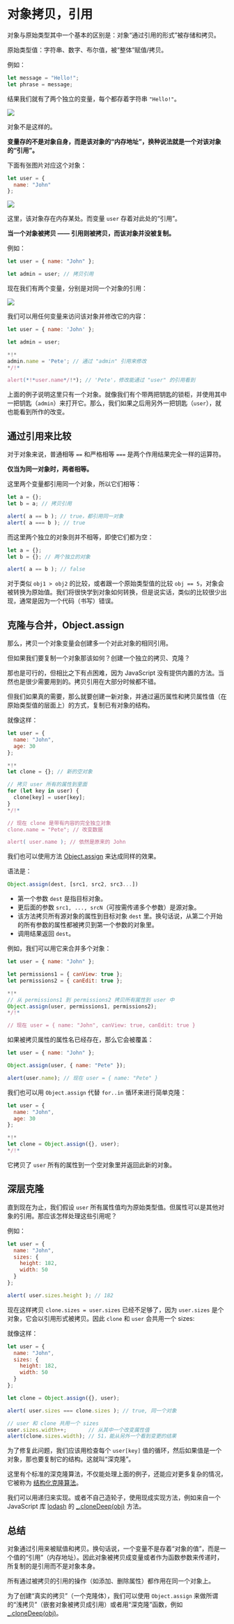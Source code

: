 # 对象拷贝，引用

对象与原始类型其中一个基本的区别是：对象“通过引用的形式”被存储和拷贝。

原始类型值：字符串、数字、布尔值，被“整体”赋值/拷贝。

例如：

```js
let message = "Hello!";
let phrase = message;
```

结果我们就有了两个独立的变量，每个都存着字符串 `"Hello!"`。

![](variable-copy-value.svg)

对象不是这样的。

**变量存的不是对象自身，而是该对象的“内存地址”，换种说法就是一个对该对象的“引用”。**

下面有张图片对应这个对象：

```js
let user = {
  name: "John"
};
```

![](variable-contains-reference.svg)

这里，该对象存在内存某处。而变量 `user` 存着对此处的“引用”。

**当一个对象被拷贝 —— 引用则被拷贝，而该对象并没被复制。**

例如：

```js no-beautify
let user = { name: "John" };

let admin = user; // 拷贝引用
```

现在我们有两个变量，分别是对同一个对象的引用：

![](variable-copy-reference.svg)

我们可以用任何变量来访问该对象并修改它的内容：

```js run
let user = { name: 'John' };

let admin = user;

*!*
admin.name = 'Pete'; // 通过 "admin" 引用来修改
*/!*

alert(*!*user.name*/!*); // 'Pete'，修改能通过 "user" 的引用看到
```

上面的例子说明这里只有一个对象。就像我们有个带两把钥匙的锁柜，并使用其中一把钥匙（`admin`）来打开它。那么，我们如果之后用另外一把钥匙（`user`），就也能看到所作的改变。

## 通过引用来比较

对于对象来说，普通相等 `==` 和严格相等 `===` 是两个作用结果完全一样的运算符。

**仅当为同一对象时，两者相等。**

这里两个变量都引用同一个对象，所以它们相等：

```js run
let a = {};
let b = a; // 拷贝引用

alert( a == b ); // true，都引用同一对象
alert( a === b ); // true
```

而这里两个独立的对象则并不相等，即使它们都为空：

```js run
let a = {};
let b = {}; // 两个独立的对象

alert( a == b ); // false
```

对于类似 `obj1 > obj2` 的比较，或者跟一个原始类型值的比较 `obj == 5`，对象会被转换为原始值。我们将很快学到对象如何转换，但是说实话，类似的比较很少出现，通常是因为一个代码（书写）错误。

## 克隆与合并，Object.assign

那么，拷贝一个对象变量会创建多一个对此对象的相同引用。

但如果我们要复制一个对象那该如何？创建一个独立的拷贝、克隆？

那也是可行的，但相比之下有点困难，因为 JavaScript 没有提供内置的方法。当然也是很少需要用到的。拷贝引用在大部分时候都不错。

但我们如果真的需要，那么就要创建一新对象，并通过遍历属性和拷贝属性值（在原始类型值的层面上）的方式，复制已有对象的结构。

就像这样：

```js run
let user = {
  name: "John",
  age: 30
};

*!*
let clone = {}; // 新的空对象

// 拷贝 user 所有的属性到里面
for (let key in user) {
  clone[key] = user[key];
}
*/!*

// 现在 clone 是带有内容的完全独立对象
clone.name = "Pete"; // 改变数据

alert( user.name ); // 依然是原来的 John
```

我们也可以使用方法 [Object.assign](mdn:js/Object/assign) 来达成同样的效果。

语法是：

```js
Object.assign(dest, [src1, src2, src3...])
```

- 第一个参数 `dest` 是指目标对象。
- 更后面的参数 `src1, ..., srcN`（可按需传递多个参数）是源对象。
- 该方法拷贝所有源对象的属性到目标对象 `dest` 里。换句话说，从第二个开始的所有参数的属性都被拷贝到第一个参数的对象里。
- 调用结果返回 `dest`。

例如，我们可以用它来合并多个对象：
```js
let user = { name: "John" };

let permissions1 = { canView: true };
let permissions2 = { canEdit: true };

*!*
// 从 permissions1 到 permissions2 拷贝所有属性到 user 中
Object.assign(user, permissions1, permissions2);
*/!*

// 现在 user = { name: "John", canView: true, canEdit: true }
```

如果被拷贝属性的属性名已经存在，那么它会被覆盖：

```js run
let user = { name: "John" };

Object.assign(user, { name: "Pete" });

alert(user.name); // 现在 user = { name: "Pete" }
```

我们也可以用 `Object.assign` 代替 `for..in` 循环来进行简单克隆：

```js
let user = {
  name: "John",
  age: 30
};

*!*
let clone = Object.assign({}, user);
*/!*
```

它拷贝了 `user` 所有的属性到一个空对象里并返回此新的对象。

## 深层克隆

直到现在为止，我们假设 `user` 所有属性值均为原始类型值。但属性可以是其他对象的引用。那应该怎样处理这些引用呢？

例如：
```js run
let user = {
  name: "John",
  sizes: {
    height: 182,
    width: 50
  }
};

alert( user.sizes.height ); // 182
```

现在这样拷贝 `clone.sizes = user.sizes` 已经不足够了，因为 `user.sizes` 是个对象，它会以引用形式被拷贝。因此 `clone` 和 `user` 会共用一个 sizes:

就像这样：

```js run
let user = {
  name: "John",
  sizes: {
    height: 182,
    width: 50
  }
};

let clone = Object.assign({}, user);

alert( user.sizes === clone.sizes ); // true, 同一个对象

// user 和 clone 共用一个 sizes
user.sizes.width++;       // 从其中一个改变属性值
alert(clone.sizes.width); // 51，能从另外一个看到变更的结果
```

为了修复此问题，我们应该用检查每个 `user[key]` 值的循环，然后如果值是一个对象，那也要复制它的结构。这就叫“深克隆”。

这里有个标准的深克隆算法，不仅能处理上面的例子，还能应对更多复杂的情况，它被称为 [结构化克隆算法](https://html.spec.whatwg.org/multipage/structured-data.html#safe-passing-of-structured-data)。

我们可以用递归来实现。或者不自己造轮子，使用现成实现方法，例如来自一个 JavaScript 库 [lodash](https://lodash.com) 的 [_.cloneDeep(obj)](https://lodash.com/docs#cloneDeep) 方法。

## 总结

对象通过引用来被赋值和拷贝。换句话说，一个变量不是存着“对象的值”，而是一个值的“引用”（内存地址）。因此对象被拷贝成变量或者作为函数参数来传递时，所复制的是引用而不是对象本身。

所有通过被拷贝的引用的操作（如添加、删除属性）都作用在同一个对象上。

为了创建“真实的拷贝”（一个克隆体），我们可以使用 `Object.assign` 来做所谓的“浅拷贝”（嵌套对象被拷贝成引用）或者用“深克隆”函数，例如 [_.cloneDeep(obj)](https://lodash.com/docs#cloneDeep)。
